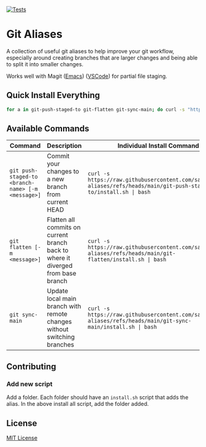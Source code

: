 [![Tests](https://github.com/sartaj/git-aliases/actions/workflows/test.yml/badge.svg)](https://github.com/sartaj/git-aliases/actions/workflows/test.yml)

# Git Aliases

A collection of useful git aliases to help improve your git workflow, especially around creating branches that are larger changes and being able to split it into smaller changes.

Works well with Magit ([Emacs](https://magit.vc/)) ([VSCode](https://github.com/kahole/edamagit)) for partial file staging.

## Quick Install Everything

```bash
for a in git-push-staged-to git-flatten git-sync-main; do curl -s "https://raw.githubusercontent.com/sartaj/git-aliases/refs/heads/main/$a/install.sh" | bash; done
```

## Available Commands

| Command                                           | Description                                                                      | Individual Install Command                                                                                           |
| ------------------------------------------------- | -------------------------------------------------------------------------------- | -------------------------------------------------------------------------------------------------------------------- |
| `git push-staged-to <branch-name> [-m <message>]` | Commit your changes to a new branch from current HEAD                            | `curl -s https://raw.githubusercontent.com/sartaj/git-aliases/refs/heads/main/git-push-staged-to/install.sh \| bash` |
| `git flatten [-m <message>]`                      | Flatten all commits on current branch back to where it diverged from base branch | `curl -s https://raw.githubusercontent.com/sartaj/git-aliases/refs/heads/main/git-flatten/install.sh \| bash`        |
| `git sync-main`                                   | Update local main branch with remote changes without switching branches          | `curl -s https://raw.githubusercontent.com/sartaj/git-aliases/refs/heads/main/git-sync-main/install.sh \| bash`      |

## Contributing

### Add new script

Add a folder. Each folder should have an `install.sh` script that adds the alias. In the above install all script, add the folder added.

## License

[MIT License](LICENSE)
